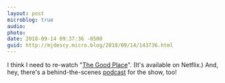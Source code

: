 ```yaml
---
layout: post
microblog: true
audio: 
photo: 
date: 2018-09-14 09:37:36 -0500
guid: http://mjdescy.micro.blog/2018/09/14/143736.html
---
```

I think I need to re-watch "[The Good Place](https://www.imdb.com/title/tt4955642/)". (It's available on Netflix.) And, hey, there's a behind-the-scenes [podcast](https://www.nbc.com/the-good-place/exclusives/tgp-podcast) for the show, too!
